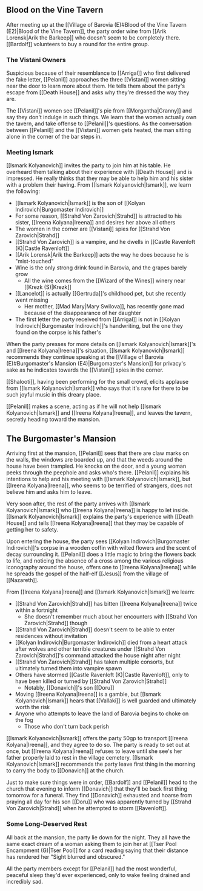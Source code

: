 ## Blood on the Vine Tavern
After meeting up at the [[Village of Barovia (E)#Blood of the Vine Tavern (E2)|Blood of the Vine Tavern]], the party order wine from [[Arik Lorensk|Arik the Barkeep]] who doesn't seem to be completely there. [[Bardolf]] volunteers to buy a round for the entire group.

### The Vistani Owners
Suspicious because of their resemblance to [[Arrigal]] who first delivered the fake letter, [[Pelanil]] approaches the three [[Vistani]] women sitting near the door to learn more about them. He tells them about the party's escape from [[Death House]] and asks why they're dressed the way they are.

The [[Vistani]] women see [[Pelanil]]'s pie from [[Morgantha|Granny]] and say they don't indulge in such things. We learn that the women actually own the tavern, and take offense to [[Pelanil]]'s questions. As the conversation between [[Pelanil]] and the [[Vistani]] women gets heated, the man sitting alone in the corner of the bar steps in.

### Meeting Ismark
[[Ismark Kolyanovich]] invites the party to join him at his table. He overheard them talking about their experience with [[Death House]] and is impressed. He really thinks that they may be able to help him and his sister with a problem their having. From [[Ismark Kolyanovich|Ismark]], we learn the following:
- [[Ismark Kolyanovich|Ismark]] is the son of [[Kolyan Indirovich|Burgomaster Indirovich]]
- For some reason, [[Strahd Von Zarovich|Strahd]] is attracted to his sister, [[Ireena Kolyana|Ireena]] and desires her above all others
- The women in the corner are [[Vistani]] spies for [[Strahd Von Zarovich|Strahd]]
- [[Strahd Von Zarovich]] is a vampire, and he dwells in [[Castle Ravenloft (K)|Castle Ravenloft]]
- [[Arik Lorensk|Arik the Barkeep]] acts the way he does because he is "mist-touched"
- Wine is the only strong drink found in Barovia, and the grapes barely grow
	- All the wine comes from the [[Wizard of the Wines]] winery near [[Krezk (S)|Krezk]]
- [[Lancelot]] is actually [[Gertruda]]'s childhood pet, but she recently went missing
	- Her mother, [[Mad Mary|Mary Swilova]], has recently gone mad because of the disappearance of her daughter
- The first letter the party received from [[Arrigal]] is not in [[Kolyan Indirovich|Burgomaster Indirovich]]'s handwriting, but the one they found on the corpse is his father's

When the party presses for more details on [[Ismark Kolyanovich|Ismark]]'s and [[Ireena Kolyana|Ireena]]'s situation, [[Ismark Kolyanovich|Ismark]] recommends they continue speaking at the [[Village of Barovia (E)#Burgomaster's Mansion (E4)|Burgomaster's Mansion]] for privacy's sake as he indicates towards the [[Vistani]] spies in the corner.

[[Shalooti]], having been performing for the small crowd, elicits applause from [[Ismark Kolyanovich|Ismark]] who says that it's rare for there to be such joyful music in this dreary place.

[[Pelanil]] makes a scene, acting as if he will not help [[Ismark Kolyanovich|Ismark]] and [[Ireena Kolyana|Ireena]], and leaves the tavern, secretly heading toward the mansion.

## The Burgomaster's Mansion
Arriving first at the mansion, [[Pelanil]] sees that there are claw marks on the walls, the windows are boarded up, and that the weeds around the house have been trampled. He knocks on the door, and a young woman peeks through the peephole and asks who's there. [[Pelanil]] explains his intentions to help and his meeting with [[Ismark Kolyanovich|Ismark]], but [[Ireena Kolyana|Ireena]], who seems to be terrified of strangers, does not believe him and asks him to leave.

Very soon after, the rest of the party arrives with [[Ismark Kolyanovich|Ismark]] who [[Ireena Kolyana|Ireena]] is happy to let inside. [[Ismark Kolyanovich|Ismark]] explains the party's experience with [[Death House]] and tells [[Ireena Kolyana|Ireena]] that they may be capable of getting her to safety.

Upon entering the house, the party sees [[Kolyan Indirovich|Burgomaster Indirovich]]'s corpse in a wooden coffin with wilted flowers and the scent of decay surrounding it. [[Pelanil]] does a little magic to bring the flowers back to life, and noticing the absence of a cross among the various religious iconography around the house, offers one to [[Ireena Kolyana|Ireena]] while he spreads the gospel of the half-elf [[Jesus]] from the village of [[Nazareth]].

From [[Ireena Kolyana|Ireena]] and [[Ismark Kolyanovich|Ismark]] we learn:
- [[Strahd Von Zarovich|Strahd]] has bitten [[Ireena Kolyana|Ireena]] twice within a fortnight
	- She doesn't remember much about her encounters with [[Strahd Von Zarovich|Strahd]] though
- [[Strahd Von Zarovich|Strahd]] doesn't seem to be able to enter residences without invitation
- [[Kolyan Indirovich|Burgomaster Indirovich]] died from a heart attack after wolves and other terrible creatures under [[Strahd Von Zarovich|Strahd]]'s command attacked the house night after night
- [[Strahd Von Zarovich|Strahd]] has taken multiple consorts, but ultimately turned them into vampire spawn
- Others have stormed [[Castle Ravenloft (K)|Castle Ravenloft]], only to have been killed or turned by [[Strahd Von Zarovich|Strahd]]
	- Notably, [[Donavich]]'s son [[Doru]]
- Moving [[Ireena Kolyana|Ireena]] is a gamble, but [[Ismark Kolyanovich|Ismark]] hears that [[Vallaki]] is well guarded and ultimately worth the risk
- Anyone who attempts to leave the land of Barovia begins to choke on the fog
	- Those who don't turn back perish


[[Ismark Kolyanovich|Ismark]] offers the party 50gp to transport [[Ireena Kolyana|Ireena]], and they agree to do so. The party is ready to set out at once, but [[Ireena Kolyana|Ireena]] refuses to leave until she see's her father properly laid to rest in the village cemetery. [[Ismark Kolyanovich|Ismark]] recommends the party leave first thing in the morning to carry the body to [[Donavich]] at the church.

Just to make sure things were in order, [[Bardolf]] and [[Pelanil]] head to the church that evening to inform [[Donavich]] that they'll be back first thing tomorrow for a funeral. They find [[Donavich]] exhausted and hoarse from praying all day for his son [[Doru]] who was apparently turned by [[Strahd Von Zarovich|Strahd]] when he attempted to storm [[Ravenloft]].

### Some Long-Deserved Rest
All back at the mansion, the party lie down for the night. They all have the same exact dream of a woman asking them to join her at [[Tser Pool Encampment (G)|Tser Pool]] for a card reading saying that their distance has rendered her "Sight blurred and obscured."

All the party members except for [[Pelanil]] had the most wonderful, peaceful sleep they'd ever experienced, only to wake feeling drained and incredibly sad.